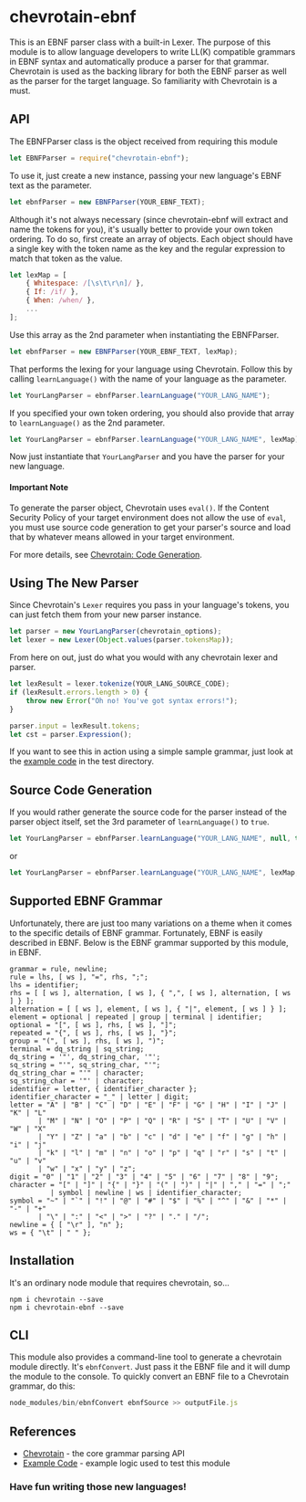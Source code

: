 # chevrotain-ebnf

This is an EBNF parser class with a built-in Lexer. The purpose of this module is to allow language developers to write LL(K) compatible grammars in EBNF syntax and automatically produce a parser for that grammar. Chevrotain is used as the backing library for both the EBNF parser as well as the parser for the target language. So familiarity with Chevrotain is a must.

## API
The EBNFParser class is the object received from requiring this module

```js
let EBNFParser = require("chevrotain-ebnf");
```

To use it, just create a new instance, passing your new language's EBNF text as the parameter.

```js
let ebnfParser = new EBNFParser(YOUR_EBNF_TEXT);
```

Although it's not always necessary (since chevrotain-ebnf will extract and name the tokens for you), it's usually better to provide your own token ordering. To do so, first create an array of objects. Each object should have a single key with the token name as the key and the regular expression to match that token as the value.

```js
let lexMap = [
    { Whitespace: /[\s\t\r\n]/ },
    { If: /if/ },
    { When: /when/ },
    ...
];
```

Use this array as the 2nd parameter when instantiating the EBNFParser.
```js
let ebnfParser = new EBNFParser(YOUR_EBNF_TEXT, lexMap);
```

That performs the lexing for your language using Chevrotain. Follow this by calling `learnLanguage()` with the name of your language as the parameter.

```js
let YourLangParser = ebnfParser.learnLanguage("YOUR_LANG_NAME");
```

If you specified your own token ordering, you should also provide that array to `learnLanguage()` as the 2nd parameter.
```js
let YourLangParser = ebnfParser.learnLanguage("YOUR_LANG_NAME", lexMap);
```

Now just instantiate that `YourLangParser` and you have the parser for your new language.

#### Important Note
To generate the parser object, Chevrotain uses `eval()`. If the Content Security Policy of your target environment does not allow the use of `eval`, you must use source code generation to get your parser's source and load that by whatever means allowed in your target environment.

For more details, see [Chevrotain: Code Generation](https://sap.github.io/chevrotain/docs/guide/custom_apis.html#code-generation).

## Using The New Parser
Since Chevrotain's `Lexer` requires you pass in your language's tokens, you can just fetch them from your new parser instance.

```js
let parser = new YourLangParser(chevrotain_options);
let lexer = new Lexer(Object.values(parser.tokensMap));
```

From here on out, just do what you would with any chevrotain lexer and parser.

```js
let lexResult = lexer.tokenize(YOUR_LANG_SOURCE_CODE);
if (lexResult.errors.length > 0) {
    throw new Error("Oh no! You've got syntax errors!");
}

parser.input = lexResult.tokens;
let cst = parser.Expression();
```

If you want to see this in action using a simple sample grammar, just look at the [example code](./test/index.js) in the test directory.

## Source Code Generation
If you would rather generate the source code for the parser instead of the parser object itself, set the 3rd parameter of `learnLanguage()` to `true`.

```js
let YourLangParser = ebnfParser.learnLanguage("YOUR_LANG_NAME", null, true);
```
or
```js
let YourLangParser = ebnfParser.learnLanguage("YOUR_LANG_NAME", lexMap, true);
```

## Supported EBNF Grammar
Unfortunately, there are just too many variations on a theme when it comes to the specific details of EBNF grammar. Fortunately, EBNF is easily described in EBNF. Below is the EBNF grammar supported by this module, in EBNF.

```
grammar = rule, newline;
rule = lhs, [ ws ], "=", rhs, ";";
lhs = identifier;
rhs = [ [ ws ], alternation, [ ws ], { ",", [ ws ], alternation, [ ws ] } ];
alternation = [ [ ws ], element, [ ws ], { "|", element, [ ws ] } ];
element = optional | repeated | group | terminal | identifier;
optional = "[", [ ws ], rhs, [ ws ], "]";
repeated = "{", [ ws ], rhs, [ ws ], "}";
group = "(", [ ws ], rhs, [ ws ], ")";
terminal = dq_string | sq_string;
dq_string = '"', dq_string_char, '"';
sq_string = "'", sq_string_char, "'";
dq_string_char = "'" | character;
sq_string_char = '"' | character;
identifier = letter, { identifier_character };
identifier_character = "_" | letter | digit;
letter = "A" | "B" | "C" | "D" | "E" | "F" | "G" | "H" | "I" | "J" | "K" | "L"
       | "M" | "N" | "O" | "P" | "Q" | "R" | "S" | "T" | "U" | "V" | "W" | "X"
       | "Y" | "Z" | "a" | "b" | "c" | "d" | "e" | "f" | "g" | "h" | "i" | "j"
       | "k" | "l" | "m" | "n" | "o" | "p" | "q" | "r" | "s" | "t" | "u" | "v"
       | "w" | "x" | "y" | "z";
digit = "0" | "1" | "2" | "3" | "4" | "5" | "6" | "7" | "8" | "9";
character = "[" | "]" | "{" | "}" | "(" | ")" | "|" | "," | "=" | ";"
          | symbol | newline | ws | identifier_character;
symbol = "~" | "`" | "!" | "@" | "#" | "$" | "%" | "^" | "&" | "*" | "-" | "+"
       | "\" | ":" | "<" | ">" | "?" | "." | "/";
newline = { [ "\r" ], "n" };
ws = { "\t" | " " };
```

## Installation
It's an ordinary node module that requires chevrotain, so...

```
npm i chevrotain --save
npm i chevrotain-ebnf --save
```

## CLI
This module also provides a command-line tool to generate a chevrotain module directly. It's `ebnfConvert`. Just pass it the EBNF file and it will dump the module to the console. To quickly convert an EBNF file to a Chevrotain grammar, do this:

```js
node_modules/bin/ebnfConvert ebnfSource >> outputFile.js
```

## References
* [Chevrotain](https://sap.github.io/chevrotain/docs/) - the core grammar parsing API
* [Example Code](./test/index.js) - example logic used to test this module


### Have fun writing those new languages!
